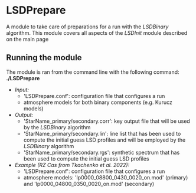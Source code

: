 # LSDPrepare
A module to take care of preparations for a run with the *LSDBinary* algorithm. This module covers all aspects of the *LSDInit* module described on the main page

## Running the module
The module is ran from the command line with the following command: **./LSDPrepare**
* *Input:*
  - 'LSDPrepare.conf': configuration file that configures a run
  - atmosphere models for both binary components (e.g. Kurucz models)
* *Output:* 
  - 'StarName_primary/secondary.corr': key output file that will be used by the *LSDBinary* algorithm
  - 'StarName_primary/secondary.lin': line list that has been used to compute the initial guess LSD profiles and will be employed by the *LSDBinary* algorithm
  - 'StarName_primary/secondary.rgs': synthetic spectrum that has been used to compute the initial guess LSD profiles
* *Example (RZ Cas from Tkachenko et al. 2022):*
  - 'LSDPrepare.conf': configuration file that configures a run
  - atmosphere models: 'lp0000_08800_0430_0020_on.mod' (primary) and 'lp0000_04800_0350_0020_on.mod' (secondary)
